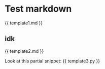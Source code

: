 # Test markdown

{{ template1.md }}


## idk

{{ template2.md }}

Look at this partial snippet:
{{ template3.py }}
